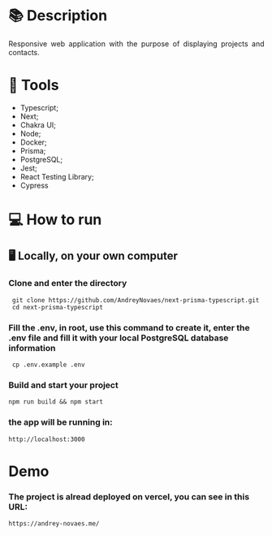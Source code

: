 # :books: Description

<p align="justify">
 Responsive web application with the purpose of displaying projects and contacts.
</p>

# :bookmark_tabs: Tools

- Typescript;
- Next;
- Chakra UI;
- Node;
- Docker;
- Prisma;
- PostgreSQL;
- Jest;
- React Testing Library;
- Cypress

# 💻 How to run

## :desktop_computer: Locally, on your own computer <br>

### Clone and enter the directory

```
 git clone https://github.com/AndreyNovaes/next-prisma-typescript.git
 cd next-prisma-typescript
```

### Fill the .env, in root, use this command to create it, enter the .env file and fill it with your local PostgreSQL database information

```
 cp .env.example .env
```

### Build and start your project
```
npm run build && npm start
```

### the app will be running in:
```
http://localhost:3000
```
# Demo
### The project is alread deployed on vercel, you can see in this URL:
```
https://andrey-novaes.me/
```

